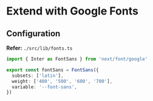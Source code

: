 # Extend with Google Fonts

## Configuration

**Refer:** `./src/lib/fonts.ts`

```ts
import { Inter as FontSans } from 'next/font/google'

export const fontSans = FontSans({
  subsets: ['latin'],
  weight: ['400', '500', '600', '700'],
  variable: '--font-sans',
})
```

<!--
{
  source: "/google-fonts/:path*",
  destination: "https://fonts.googleapis.com/:path*",
},
-->

<!--
Dynamic Font Loading

https://github.com/vercel/next.js/discussions/51358
https://borstch.com/snippet/dynamic-font-loading-with-nextjs-14
https://github.com/vercel/next.js/discussions/40345
https://seeratawan.me/blog/lazy-load-fonts-in-nextjs-with-web-components
https://stackoverflow.com/questions/71266063/nextjs-loading-font-from-database
-->

